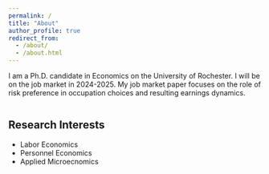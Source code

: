 ```yaml
---
permalink: /
title: "About"
author_profile: true
redirect_from: 
  - /about/
  - /about.html
---
```

I am a Ph.D. candidate in Economics on the University of Rochester. 
I will be on the job market in 2024-2025. 
My job market paper focuses on the role of risk preference in occupation choices and resulting earnings dynamics.

<div style="display: flex;">
  <div style="flex: 1;">
    <h2>Research Interests</h2>
    <ul>
      <li>Labor Economics</li>
      <li>Personnel Economics</li>
      <li>Applied Microecnomics</li>
    </ul>
  </div>
  <div style="flex: 1;">
    <h2></h2>

  </div>
</div>
